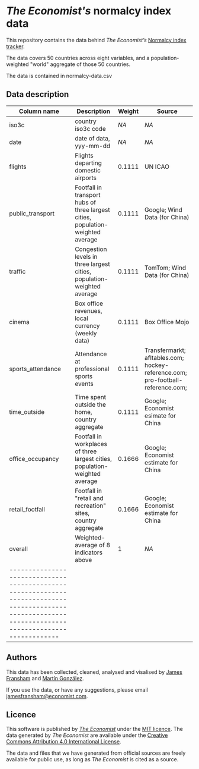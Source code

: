 # *The Economist's* normalcy index data

This repository contains the data behind *The Economist’s* [Normalcy index tracker](https://www.economist.com/graphic-detail/tracking-the-return-to-normalcy-after-covid-19).

The data covers 50 countries across eight variables, and a population-weighted "world" aggregate of those 50 countries. 

The data is contained in normalcy-data.csv


## Data description

| Column name       | Description                                                                     | Weight | Source
| ------------------| ------------------------------------------------------------------------------- | -------|-----------
| iso3c             | country iso3c code                                                              | *NA*   | *NA*
| date              | date of data, yyy-mm-dd                                                         | *NA*   | *NA*
| flights           | Flights departing domestic airports                                             | 0.1111 | UN ICAO
| public_transport  | Footfall in transport hubs of three largest cities, population-weighted average | 0.1111 | Google; Wind Data (for China)
| traffic           | Congestion levels in three largest cities, population-weighted average          | 0.1111 | TomTom; Wind Data (for China)
| cinema            | Box office revenues, local currency (weekly data)                               | 0.1111 | Box Office Mojo
| sports_attendance | Attendance at professional sports events                                        | 0.1111 | Transfermarkt; afltables.com; hockey-reference.com; pro-football-reference.com; 
| time_outside      | Time spent outside the home, country aggregate                                  | 0.1111 | Google; Economist esimate for China
| office_occupancy  | Footfall in workplaces of three largest cities, population-weighted average     | 0.1666 | Google; Economist estimate for China
| retail_footfall   | Footfall in "retail and recreation" sites, country aggregate                    | 0.1666 | Google; Economist estimate for China
| overall           | Weighted-average of 8 indicators above                                          | 1      | *NA*
|----------------------------------------------------------------------------------------------------------------------------------------------------


## Authors

This data has been collected, cleaned, analysed and visalised by [James Fransham](https://twitter.com/JamesFransham) and [Martín González](https://twitter.com/martgnz). 

If you use the data, or have any suggestions, please email [jamesfransham@economist.com](mailto:jamesfransham@economist.com).


## Licence

This software is published by [*The Economist*](https://www.economist.com) under the [MIT licence](https://opensource.org/licenses/MIT). The data generated by *The Economist* are available under the [Creative Commons Attribution 4.0 International License](https://creativecommons.org/licenses/by/4.0/).

The data and files that we have generated from official sources are freely available for public use, as long as *The Economist* is cited as a source.